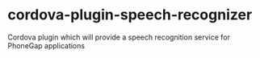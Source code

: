 cordova-plugin-speech-recognizer
================================

Cordova plugin which will provide a speech recognition service for PhoneGap applications
